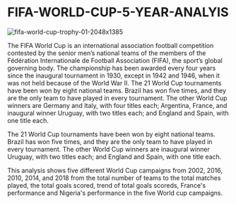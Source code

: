 # FIFA-WORLD-CUP-5-YEAR-ANALYIS



![fifa-world-cup-trophy-01-2048x1385](https://github.com/hohepriester/FIFA-WORLD-CUP-5-YEAR-ANALYIS-/assets/130974091/8a434ba8-9b4b-46ca-aed3-9398d73e7a06)




The FIFA World Cup is an international association football competition contested by the senior men’s national teams of the members of the Fédération Internationale de Football Association (FIFA), the sport’s global governing body. The championship has been awarded every four years since the inaugural tournament in 1930, except in 1942 and 1946, when it was not held because of the World War II. The 21 World Cup tournaments have been won by eight national teams. Brazil has won five times, and they are the only team to have played in every tournament. The other World Cup winners are Germany and Italy, with four titles each; Argentina, France, and inaugural winner Uruguay, with two titles each; and England and Spain, with one title each.

The 21 World Cup tournaments have been won by eight national teams. Brazil has won five times, and they are the only team to have played in every tournament. The other World Cup winners are inaugural winner Uruguay, with two titles each; and England and Spain, with one title each.

This analysis shows five different World Cup campaigns from 2002, 2016, 2010, 2014, and 2018 from the total number of teams to the total matches played, the total goals scored, trend of total goals scoreds, France's performance and Nigeria's performance in the five World cup campaigns.

